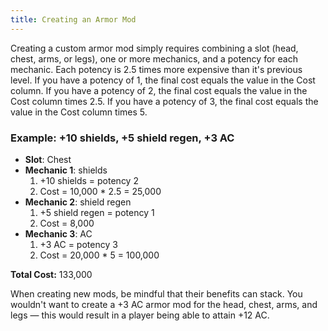 ```yaml
---
title: Creating an Armor Mod
---
```

Creating a custom armor mod simply requires combining a slot (head, chest, arms, or legs), one or more mechanics, 
and a potency for each mechanic. Each potency is 2.5 times more expensive than it's previous level. If you have a 
potency of 1, the final cost equals the value in the Cost column. If you have a potency of 2, the final cost 
equals the value in the Cost column times 2.5. If you have a potency of 3, the final cost equals the value in the 
Cost column times 5.

### Example: +10 shields, +5 shield regen, +3 AC

- __Slot__: Chest
- __Mechanic 1__: shields
    1. +10 shields = potency 2
    2. Cost = 10,000 * 2.5 = 25,000
- __Mechanic 2__: shield regen
    1. +5 shield regen = potency 1
    2. Cost = 8,000
- __Mechanic 3__: AC
    1. +3 AC = potency 3
    2. Cost = 20,000 * 5 = 100,000

__Total Cost:__ 133,000

When creating new mods, be mindful that their benefits can stack. You wouldn't want to create a +3 AC armor mod for 
the head, chest, arms, and legs — this would result in a player being able to attain +12 AC.
